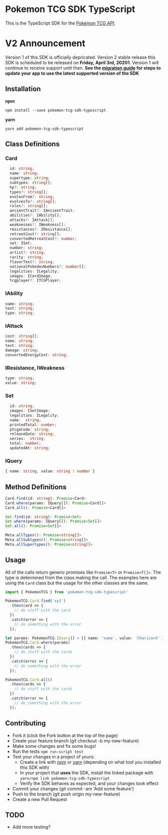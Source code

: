# Pokemon TCG SDK TypeScript

This is the TypeScript SDK for the [Pokemon TCG API](https://pokemontcg.io).

# V2 Announcement
Version 1 of this SDK is officially depricated. Version 2 stable release this SDK is scheduled to be released on **Friday, April 3rd, 20201**. Version 1 will continue to receive support until then. **See the [migration guide](MIGRATING.md) for steps to update your app to use the latest supported version of the SDK**

## Installation

**npm**

    npm install --save pokemon-tcg-sdk-typescript

**yarn**

    yarn add pokemon-tcg-sdk-typescript

## Class Definitions

### Card

```typescript
  id: string;
  name: string;
  supertype: string;
  subtypes: string[];
  hp?: string;
  types?: string[];
  evolesFrom?: string;
  evolvesTo?: string[];
  rules?: string[];
  ancientTrait?: IAncientTrait;
  abilities?: IAbility[];
  attacks?: IAttack[];
  weaknesses?: IWeakness[];
  resistances?: IResistance[];
  retreatCost?: string[];
  convertedRetreatCost?: number;
  set: ISet;
  number: string;
  artist?: string;
  rarity: string;
  flavorText?: string;
  nationalPokedexNumbers?: number[];
  legalities: ILegality;
  images: ICardImage;
  tcgplayer?: ITCGPlayer;
```

### IAbility

```typescript
name: string;
text: string;
type: string;
```

### IAttack

```typescript
cost: string[];
name: string;
text: string;
damage: string;
convertedEnergyCost: string;
```

### IResistance, IWeakness

```typescript
type: string;
value: string;
```

### Set

```typescript
  id: string;
  images: ISetImage;
  legalities: ILegality;
  name:  string;
  printedTotal: number;
  ptcgoCode: string;
  releaseDate: string;
  series:  string;
  total: number;
  updatedAt: string;
```

### IQuery

```typescript
{ name: string, value: string | number }
```

## Method Definitions

```typescript
Card.find(id: string): Promise<Card>
Card.where(params: IQuery[]): Promise<Card[]>
Card.all(): Promise<Card[]>

Set.find(id: string): Promise<Set>
Set.where(params: IQuery[]): Promise<Set[]>
Set.all(): Promise<Set[]>

Meta.allTypes(): Promise<string[]>
Meta.allSubtypes(): Promise<string[]>
Meta.allSupertypes(): Promise<string[]>
```

## Usage

All of the calls return generic promises like `Promise<T>` or `Promise<T[]>`. The type is determined from the class making the call. The examples here are using the `Card` class but the usage for the other classes are the same.

```typescript
import { PokemonTCG } from 'pokemon-tcg-sdk-typescript'

PokemonTCG.Card.find('xy1')
  .then(card => {
    // do stuff with the card
  })
  .catch(error => {
    // do something with the error
  });

let params: PokemonTCG.IQuery[] = [{ name: 'name', value: 'Charizard' }];
PokemonTCG.Card.where(params)
  .then(cards => {
    // do stuff with the cards
  })
  .catch(error => {
    // do something with the error
  });

PokemonTCG.Card.all()
  .then(cards => {
    // do stuff with the cards
  })
  .catch(error => {
    // do something with the error
  });
```

## Contributing
 * Fork it (click the Fork button at the top of the page)
 * Create your feature branch (git checkout -b my-new-feature)
 * Make some changes and fix some bugs!
 * Run the tests `npm run-script test`
 * Test your changes in a project of yours:
   * Create a link with [npm](https://docs.npmjs.com/cli/link.html) or [yarn](https://yarnpkg.com/lang/en/docs/cli/link/) (depending on what tool you installed this SDK with)
   * In your project that **uses** the SDK, install the linked package with `yarn/npm link pokemon-tcg-sdk-typescript`
   * Verify the SDK behaves as expected, and your changes took effect
 * Commit your changes (git commit -am 'Add some feature')
 * Push to the branch (git push origin my-new-feature)
 * Create a new Pull Request

## TODO
* Add more testing?
